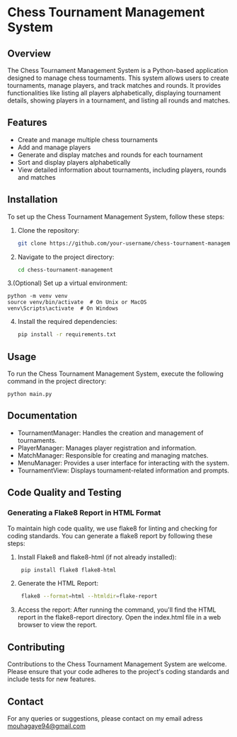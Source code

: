 # Chess Tournament Management System

## Overview

The Chess Tournament Management System is a Python-based application 
designed to manage chess tournaments. This system allows users to 
create tournaments, manage players, and track matches and rounds. 
It provides functionalities like listing all players alphabetically, 
displaying tournament details, showing players in a tournament, and 
listing all rounds and matches.

## Features

- Create and manage multiple chess tournaments
- Add and manage players
- Generate and display matches and rounds for each tournament
- Sort and display players alphabetically
- View detailed information about tournaments, including players, rounds and matches

## Installation

To set up the Chess Tournament Management System, follow these steps:

1. Clone the repository:

    ```bash
   git clone https://github.com/your-username/chess-tournament-management.git

2. Navigate to the project directory:

    ```bash
   cd chess-tournament-management

3.(Optional) Set up a virtual environment:

    python -m venv venv
    source venv/bin/activate  # On Unix or MacOS
    venv\Scripts\activate  # On Windows 

4. Install the required dependencies:

   ```bash
   pip install -r requirements.txt

## Usage

To run the Chess Tournament Management System, execute the following command 
in the project directory:

    python main.py

## Documentation

- TournamentManager: Handles the creation and management of tournaments.
- PlayerManager: Manages player registration and information.
- MatchManager: Responsible for creating and managing matches.
- MenuManager: Provides a user interface for interacting with the system.
- TournamentView: Displays tournament-related information and prompts.

## Code Quality and Testing
### Generating a Flake8 Report in HTML Format

To maintain high code quality, we use flake8 for linting and checking for coding standards. You can generate a flake8 report by following these steps:
1. Install Flake8 and flake8-html (if not already installed):
   ```bash
    pip install flake8 flake8-html
3. Generate the HTML Report:
    ```bash
     flake8 --format=html --htmldir=flake-report
3. Access the report:
After running the command, you'll find the HTML report in the flake8-report directory. Open the index.html file in a web browser to view the report.

## Contributing

Contributions to the Chess Tournament Management System are welcome. 
Please ensure that your code adheres to the project's coding standards 
and include tests for new features.

## Contact

For any queries or suggestions, please contact on my email adress mouhagaye94@gmail.com
